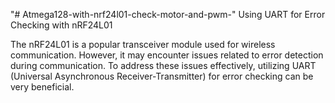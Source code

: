 "# Atmega128-with-nrf24l01-check-motor-and-pwm-" 
Using UART for Error Checking with nRF24L01

The nRF24L01 is a popular transceiver module used for wireless communication. However, it may encounter issues related to error detection during communication. To address these issues effectively, utilizing UART (Universal Asynchronous Receiver-Transmitter) for error checking can be very beneficial.
